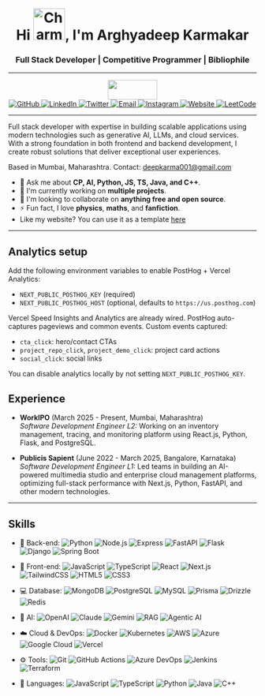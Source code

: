 <h1 align="center">Hi <img src="https://emoji.gg/assets/emoji/CharmanderHi.png" width="64px" height="64px" alt="CharmanderHi">, I'm Arghyadeep Karmakar</h1>
<h3 align="center">Full Stack Developer | Competitive Programmer | Bibliophile</h3>

---

<div align="center">
  <a href="https://projecteuler.net/">
    <img src="https://projecteuler.net/profile/RUiNtheExtinct.png" width="100" height="40" />
  </a>
</div>

<div align="center">
  <a href="https://github.com/RUiNtheExtinct">
    <img src="https://img.shields.io/badge/GitHub-%23121011.svg?style=for-the-badge&logo=github&logoColor=white" alt="GitHub"/>
  </a>
  <a href="https://linkedin.com/in/ruintheextinct">
    <img src="https://img.shields.io/badge/LinkedIn-0077B5.svg?style=for-the-badge&logo=linkedin&logoColor=white" alt="LinkedIn"/>
  </a>
  <a href="https://twitter.com/fallacy69">
    <img src="https://img.shields.io/badge/Twitter-1da1f2.svg?style=for-the-badge&logo=twitter&logoColor=white" alt="Twitter"/>
  </a>
  <a href="mailto:deepkarma001@gmail.com">
    <img src="https://img.shields.io/badge/Email-D14836.svg?style=for-the-badge&logo=gmail&logoColor=white" alt="Email"/>
  </a>
  <a href="https://www.instagram.com/ruin_the_extinct">
    <img src="https://img.shields.io/badge/Instagram-E4405F.svg?style=for-the-badge&logo=instagram&logoColor=white" alt="Instagram"/>
  </a>
  <a href="https://rte-portfolio.vercel.app">
    <img src="https://img.shields.io/badge/Website-000000.svg?style=for-the-badge&logo=website&logoColor=white" alt="Website"/>
  </a>
  <a href="https://leetcode.com/RUiNtheExtinct/">
    <img src="https://img.shields.io/badge/LeetCode-FFA116.svg?style=for-the-badge&logo=LeetCode&logoColor=black" alt="LeetCode"/>
  </a>
</div>

---

<p >
  Full stack developer with expertise in building scalable applications using modern technologies such as generative AI, LLMs, and cloud services.<br/>
  With a strong foundation in both frontend and backend development, I create robust solutions that deliver exceptional user experiences.<br/>

Based in Mumbai, Maharashtra. Contact: deepkarma001@gmail.com

</p>

-   💬 Ask me about **CP, AI, Python, JS, TS, Java, and C++**.
-   🔭 I'm currently working on **multiple projects**.
-   👯 I'm looking to collaborate on **anything free and open source**.
-   ⚡ Fun fact, I love **physics**, **maths**, and **fanfiction**.
-   Like my website? You can use it as a template [here](https://rte-portfolio.vercel.app/blog/view/using-this-template-to-build-your-portfolio)

---

## Analytics setup

Add the following environment variables to enable PostHog + Vercel Analytics:

-   `NEXT_PUBLIC_POSTHOG_KEY` (required)
-   `NEXT_PUBLIC_POSTHOG_HOST` (optional, defaults to `https://us.posthog.com`)

Vercel Speed Insights and Analytics are already wired. PostHog auto-captures pageviews and common events. Custom events captured:

-   `cta_click`: hero/contact CTAs
-   `project_repo_click`, `project_demo_click`: project card actions
-   `social_click`: social links

You can disable analytics locally by not setting `NEXT_PUBLIC_POSTHOG_KEY`.

## Experience

-   **WorkIPO** (March 2025 - Present, Mumbai, Maharashtra)<br/>
    _Software Development Engineer L2:_ Working on an inventory management, tracing, and monitoring platform using React.js, Python, Flask, and PostgreSQL.

-   **Publicis Sapient** (June 2022 - March 2025, Bangalore, Karnataka)<br/>
    _Software Development Engineer L1:_ Led teams in building an AI-powered multimedia studio and enterprise cloud management platforms, optimizing full-stack performance with Next.js, Python, FastAPI, and other modern technologies.

---

## Skills

-   🔭 Back-end: ![Python](https://img.shields.io/badge/-Python-blue?style=flat-circle&logo=python) ![Node.js](https://img.shields.io/badge/-Node.js-green?style=flat-circle&logo=nodedotjs) ![Express](https://img.shields.io/badge/-Express-black?style=flat-circle&logo=express) ![FastAPI](https://img.shields.io/badge/-FastAPI-teal?style=flat-circle&logo=fastapi) ![Flask](https://img.shields.io/badge/-Flask-black?style=flat-circle&logo=flask) ![Django](https://img.shields.io/badge/-Django-green?style=flat-circle&logo=django) ![Spring Boot](https://img.shields.io/badge/-SpringBoot-green?style=flat-circle&logo=springboot)

-   👯 Front-end: ![JavaScript](https://img.shields.io/badge/-JavaScript-yellow?style=flat-circle&logo=javascript) ![TypeScript](https://img.shields.io/badge/-TypeScript-blue?style=flat-circle&logo=typescript) ![React](https://img.shields.io/badge/-React-blue?style=flat-circle&logo=react) ![Next.js](https://img.shields.io/badge/-Next.js-black?style=flat-circle&logo=nextdotjs) ![TailwindCSS](https://img.shields.io/badge/-TailwindCSS-blue?style=flat-circle&logo=tailwindcss) ![HTML5](https://img.shields.io/badge/-HTML5-orange?style=flat-circle&logo=html5) ![CSS3](https://img.shields.io/badge/-CSS3-blue?style=flat-circle&logo=css3)

-   💻 Database: ![MongoDB](https://img.shields.io/badge/-MongoDB-green?style=flat-circle&logo=mongodb) ![PostgreSQL](https://img.shields.io/badge/-PostgreSQL-blue?style=flat-circle&logo=postgresql) ![MySQL](https://img.shields.io/badge/-MySQL-blue?style=flat-circle&logo=mysql) ![Prisma](https://img.shields.io/badge/-Prisma-teal?style=flat-circle&logo=prisma) ![Drizzle](https://img.shields.io/badge/-Drizzle-teal?style=flat-circle&logo=drizzle) ![Redis](https://img.shields.io/badge/-Redis-red?style=flat-circle&logo=redis)

-   🤖 AI: ![OpenAI](https://img.shields.io/badge/-OpenAI-black?style=flat-circle&logo=openai) ![Claude](https://img.shields.io/badge/-Claude-purple?style=flat-circle&logo=claude) ![Gemini](https://img.shields.io/badge/-Gemini-blue?style=flat-circle&logo=gemini) ![RAG](https://img.shields.io/badge/-RAG-green?style=flat-circle&logo=langchain) ![Agentic AI](https://img.shields.io/badge/-AgenticAI-gray?style=flat-circle&logo=robot)

-   ☁️ Cloud & DevOps: ![Docker](https://img.shields.io/badge/-Docker-blue?style=flat-circle&logo=docker) ![Kubernetes](https://img.shields.io/badge/-Kubernetes-blue?style=flat-circle&logo=kubernetes) ![AWS](https://img.shields.io/badge/-AWS-orange?style=flat-circle&logo=amazonaws) ![Azure](https://img.shields.io/badge/-Azure-blue?style=flat-circle&logo=microsoftazure) ![Google Cloud](https://img.shields.io/badge/-GCP-blue?style=flat-circle&logo=googlecloud) ![Vercel](https://img.shields.io/badge/-Vercel-black?style=flat-circle&logo=vercel)

-   ⚙️ Tools: ![Git](https://img.shields.io/badge/-Git-red?style=flat-circle&logo=git) ![GitHub Actions](https://img.shields.io/badge/-GithubActions-black?style=flat-circle&logo=githubactions) ![Azure DevOps](https://img.shields.io/badge/-AzureDevOps-blue?style=flat-circle&logo=azuredevops) ![Jenkins](https://img.shields.io/badge/-Jenkins-red?style=flat-circle&logo=jenkins) ![Terraform](https://img.shields.io/badge/-Terraform-purple?style=flat-circle&logo=terraform)

-   🌱 Languages: ![JavaScript](https://img.shields.io/badge/-JavaScript-yellow?style=flat-circle&logo=javascript) ![TypeScript](https://img.shields.io/badge/-TypeScript-blue?style=flat-circle&logo=typescript) ![Python](https://img.shields.io/badge/-Python-blue?style=flat-circle&logo=python) ![Java](https://img.shields.io/badge/-Java-red?style=flat-circle&logo=java) ![C++](https://img.shields.io/badge/-C++-blue?style=flat-circle&logo=cplusplus)
